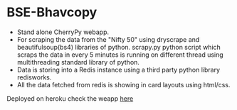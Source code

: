 # BSE-Bhavcopy
* Stand alone CherryPy webapp.
* For scraping the data from the "Nifty 50" using dryscrape and beautifulsoup(bs4) libraries of python.
scrapy.py python script which scraps the data in every 5 minutes is running on different thread using multithreading standard library of python.
* Data is storing into a Redis instance using a third party python library redisworks. 
* All the data fetched from redis is showing in card layouts using html/css.

Deployed on heroku check the weapp [here](http://ec2-54-149-205-131.us-west-2.compute.amazonaws.com:8080/)
